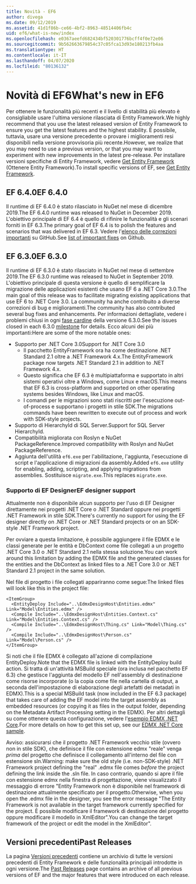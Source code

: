 ```yaml
---
title: Novità - EF6
author: divega
ms.date: 09/12/2019
ms.assetid: 41d1f86b-ce66-4bf2-8963-48514406fb4c
uid: ef6/what-is-new/index
ms.openlocfilehash: e0367aeefd682434bf520301776bcff4f0e72e06
ms.sourcegitcommit: 9b562663679854c37c05fca13d93e180213fb4aa
ms.translationtype: HT
ms.contentlocale: it-IT
ms.lasthandoff: 04/07/2020
ms.locfileid: "80136132"
---
```

# <a name="whats-new-in-ef6"></a><span data-ttu-id="aa5fe-102">Novità di EF6</span><span class="sxs-lookup"><span data-stu-id="aa5fe-102">What's new in EF6</span></span>

<span data-ttu-id="aa5fe-103">Per ottenere le funzionalità più recenti e il livello di stabilità più elevato è consigliabile usare l'ultima versione rilasciata di Entity Framework.</span><span class="sxs-lookup"><span data-stu-id="aa5fe-103">We highly recommend that you use the latest released version of Entity Framework to ensure you get the latest features and the highest stability.</span></span>
<span data-ttu-id="aa5fe-104">È possibile, tuttavia, usare una versione precedente o provare i miglioramenti resi disponibili nella versione provvisoria più recente.</span><span class="sxs-lookup"><span data-stu-id="aa5fe-104">However, we realize that you may need to use a previous version, or that you may want to experiment with new improvements in the latest pre-release.</span></span>
<span data-ttu-id="aa5fe-105">Per installare versioni specifiche di Entity Framework, vedere [Get Entity Framework](~/ef6/fundamentals/install.md) (Ottenere Entity Framework).</span><span class="sxs-lookup"><span data-stu-id="aa5fe-105">To install specific versions of EF, see [Get Entity Framework](~/ef6/fundamentals/install.md).</span></span>

## <a name="ef-640"></a><span data-ttu-id="aa5fe-106">EF 6.4.0</span><span class="sxs-lookup"><span data-stu-id="aa5fe-106">EF 6.4.0</span></span>

<span data-ttu-id="aa5fe-107">Il runtime di EF 6.4.0 è stato rilasciato in NuGet nel mese di dicembre 2019.</span><span class="sxs-lookup"><span data-stu-id="aa5fe-107">The EF 6.4.0 runtime was released to NuGet in December  2019.</span></span> <span data-ttu-id="aa5fe-108">L'obiettivo principale di EF 6.4 è quello di rifinire le funzionalità e gli scenari forniti in EF 6.3.</span><span class="sxs-lookup"><span data-stu-id="aa5fe-108">The primary goal of EF 6.4 is to polish the features and scenarios that was delivered in EF 6.3.</span></span> <span data-ttu-id="aa5fe-109">Vedere l'[elenco delle correzioni importanti](https://github.com/dotnet/ef6/milestone/14?closed=1) su GitHub.</span><span class="sxs-lookup"><span data-stu-id="aa5fe-109">See [list of important fixes](https://github.com/dotnet/ef6/milestone/14?closed=1) on Github.</span></span>

## <a name="ef-630"></a><span data-ttu-id="aa5fe-110">EF 6.3.0</span><span class="sxs-lookup"><span data-stu-id="aa5fe-110">EF 6.3.0</span></span>

<span data-ttu-id="aa5fe-111">Il runtime di EF 6.3.0 è stato rilasciato in NuGet nel mese di settembre 2019.</span><span class="sxs-lookup"><span data-stu-id="aa5fe-111">The EF 6.3.0 runtime was released to NuGet in September 2019.</span></span> <span data-ttu-id="aa5fe-112">L'obiettivo principale di questa versione è quello di semplificare la migrazione delle applicazioni esistenti che usano EF 6 a .NET Core 3.0.</span><span class="sxs-lookup"><span data-stu-id="aa5fe-112">The main goal of this release was to facilitate migrating existing applications that use EF 6 to .NET Core 3.0.</span></span> <span data-ttu-id="aa5fe-113">La community ha anche contribuito a diverse correzioni di bug e miglioramenti.</span><span class="sxs-lookup"><span data-stu-id="aa5fe-113">The community has also contributed several bug fixes and enhancements.</span></span> <span data-ttu-id="aa5fe-114">Per informazioni dettagliate, vedere i problemi chiusi in ogni [fase cardine](https://github.com/aspnet/EntityFramework6/milestones?state=closed) della versione 6.3.0.</span><span class="sxs-lookup"><span data-stu-id="aa5fe-114">See the issues closed in each 6.3.0 [milestone](https://github.com/aspnet/EntityFramework6/milestones?state=closed) for details.</span></span> <span data-ttu-id="aa5fe-115">Ecco alcuni dei più importanti:</span><span class="sxs-lookup"><span data-stu-id="aa5fe-115">Here are some of the more notable ones:</span></span>

- <span data-ttu-id="aa5fe-116">Supporto per .NET Core 3.0</span><span class="sxs-lookup"><span data-stu-id="aa5fe-116">Support for .NET Core 3.0</span></span>
  - <span data-ttu-id="aa5fe-117">Il pacchetto EntityFramework ora ha come destinazione .NET Standard 2.1 oltre a .NET Framework 4.x.</span><span class="sxs-lookup"><span data-stu-id="aa5fe-117">The EntityFramework package now targets .NET Standard 2.1 in addition to .NET Framework 4.x.</span></span>
  - <span data-ttu-id="aa5fe-118">Questo significa che EF 6.3 è multipiattaforma e supportato in altri sistemi operativi oltre a Windows, come Linux e macOS.</span><span class="sxs-lookup"><span data-stu-id="aa5fe-118">This means that EF 6.3 is cross-platform and supported on other operating systems besides Windows, like Linux and macOS.</span></span>
  - <span data-ttu-id="aa5fe-119">I comandi per le migrazioni sono stati riscritti per l'esecuzione out-of-process e supportano i progetti in stile SDK.</span><span class="sxs-lookup"><span data-stu-id="aa5fe-119">The migrations commands have been rewritten to execute out of process and work with SDK-style projects.</span></span>
- <span data-ttu-id="aa5fe-120">Supporto di HierarchyId di SQL Server.</span><span class="sxs-lookup"><span data-stu-id="aa5fe-120">Support for SQL Server HierarchyId.</span></span>
- <span data-ttu-id="aa5fe-121">Compatibilità migliorata con Roslyn e NuGet PackageReference.</span><span class="sxs-lookup"><span data-stu-id="aa5fe-121">Improved compatibility with Roslyn and NuGet PackageReference.</span></span>
- <span data-ttu-id="aa5fe-122">Aggiunta dell'utilità `ef6.exe` per l'abilitazione, l'aggiunta, l'esecuzione di script e l'applicazione di migrazioni da assembly.</span><span class="sxs-lookup"><span data-stu-id="aa5fe-122">Added `ef6.exe` utility for enabling, adding, scripting, and applying migrations from assemblies.</span></span> <span data-ttu-id="aa5fe-123">Sostituisce `migrate.exe`.</span><span class="sxs-lookup"><span data-stu-id="aa5fe-123">This replaces `migrate.exe`.</span></span>

### <a name="ef-designer-support"></a><span data-ttu-id="aa5fe-124">Supporto di EF Designer</span><span class="sxs-lookup"><span data-stu-id="aa5fe-124">EF designer support</span></span>

<span data-ttu-id="aa5fe-125">Attualmente non è disponibile alcun supporto per l'uso di EF Designer direttamente nei progetti .NET Core o .NET Standard oppure nei progetti .NET Framework in stile SDK.</span><span class="sxs-lookup"><span data-stu-id="aa5fe-125">There's currently no support for using the EF designer directly on .NET Core or .NET Standard projects or on an SDK-style .NET Framework project.</span></span> 

<span data-ttu-id="aa5fe-126">Per ovviare a questa limitazione, è possibile aggiungere il file EDMX e le classi generate per le entità e DbContext come file collegati a un progetto .NET Core 3.0 o .NET Standard 2.1 nella stessa soluzione.</span><span class="sxs-lookup"><span data-stu-id="aa5fe-126">You can work around this limitation by adding the EDMX file and the generated classes for the entities and the DbContext as linked files to a .NET Core 3.0 or .NET Standard 2.1 project in the same solution.</span></span>

<span data-ttu-id="aa5fe-127">Nel file di progetto i file collegati appariranno come segue:</span><span class="sxs-lookup"><span data-stu-id="aa5fe-127">The linked files will look like this in the project file:</span></span>

``` csproj 
<ItemGroup>
  <EntityDeploy Include="..\EdmxDesignHost\Entities.edmx" Link="Model\Entities.edmx" />
  <Compile Include="..\EdmxDesignHost\Entities.Context.cs" Link="Model\Entities.Context.cs" />
  <Compile Include="..\EdmxDesignHost\Thing.cs" Link="Model\Thing.cs" />
  <Compile Include="..\EdmxDesignHost\Person.cs" Link="Model\Person.cs" />
</ItemGroup>
```

<span data-ttu-id="aa5fe-128">Si noti che il file EDMX è collegato all'azione di compilazione EntityDeploy.</span><span class="sxs-lookup"><span data-stu-id="aa5fe-128">Note that the EDMX file is linked with the EntityDeploy build action.</span></span> <span data-ttu-id="aa5fe-129">Si tratta di un'attività MSBuild speciale (ora inclusa nel pacchetto EF 6.3) che gestisce l'aggiunta del modello EF nell'assembly di destinazione come risorse incorporate (o la copia come file nella cartella di output, a seconda dell'impostazione di elaborazione degli artefatti dei metadati in EDMX).</span><span class="sxs-lookup"><span data-stu-id="aa5fe-129">This is a special MSBuild task (now included in the EF 6.3 package) that takes care of adding the EF model into the target assembly as embedded resources (or copying it as files in the output folder, depending on the Metadata Artifact Processing setting in the EDMX).</span></span> <span data-ttu-id="aa5fe-130">Per altri dettagli su come ottenere questa configurazione, vedere l'[esempio EDMX .NET Core](https://aka.ms/EdmxDotNetCoreSample).</span><span class="sxs-lookup"><span data-stu-id="aa5fe-130">For more details on how to get this set up, see our [EDMX .NET Core sample](https://aka.ms/EdmxDotNetCoreSample).</span></span>

<span data-ttu-id="aa5fe-131">Avviso: assicurarsi che il progetto .NET Framework vecchio stile (ovvero non in stile SDK), che definisce il file con estensione edmx "reale" venga _prima_ del progetto che definisce il collegamento all'interno del file con estensione sln.</span><span class="sxs-lookup"><span data-stu-id="aa5fe-131">Warning: make sure the old style (i.e. non-SDK-style) .NET Framework project defining the "real" .edmx file comes _before_ the project defining the link inside the .sln file.</span></span> <span data-ttu-id="aa5fe-132">In caso contrario, quando si apre il file con estensione edmx nella finestra di progettazione, viene visualizzato il messaggio di errore "Entity Framework non è disponibile nel framework di destinazione attualmente specificato per il progetto.</span><span class="sxs-lookup"><span data-stu-id="aa5fe-132">Otherwise, when you open the .edmx file in the designer, you see the error message "The Entity Framework is not available in the target framework currently specified for the project.</span></span> <span data-ttu-id="aa5fe-133">È possibile modificare il framework di destinazione del progetto oppure modificare il modello in XmlEditor".</span><span class="sxs-lookup"><span data-stu-id="aa5fe-133">You can change the target framework of the project or edit the model in the XmlEditor".</span></span>

## <a name="past-releases"></a><span data-ttu-id="aa5fe-134">Versioni precedenti</span><span class="sxs-lookup"><span data-stu-id="aa5fe-134">Past Releases</span></span>

<span data-ttu-id="aa5fe-135">La pagina [Versioni precedenti](past-releases.md) contiene un archivio di tutte le versioni precedenti di Entity Framework e delle funzionalità principali introdotte in ogni versione.</span><span class="sxs-lookup"><span data-stu-id="aa5fe-135">The [Past Releases](past-releases.md) page contains an archive of all previous versions of EF and the major features that were introduced on each release.</span></span>
